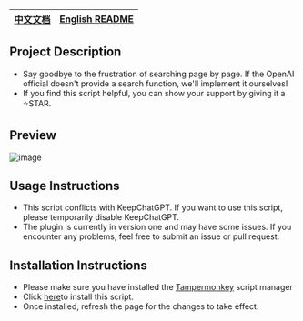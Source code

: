 | [中文文档](https://github.com/banbri/ChatGPT-Plugins-Searchable/blob/main/readme.md) | [English README](https://github.com/banbri/ChatGPT-Plugins-Searchable/blob/main/README_EN.md) |
| --- | --- |

## Project Description

- Say goodbye to the frustration of searching page by page. If the OpenAI official doesn't provide a search function, we'll implement it ourselves!
- If you find this script helpful, you can show your support by giving it a ⭐️STAR.

## Preview

![image](https://github.com/banbri/ChatGPT-Plugins-Searchable/assets/44187480/95efd073-9448-4d60-b725-a243a0223e84)

## Usage Instructions

- This script conflicts with KeepChatGPT. If you want to use this script, please temporarily disable KeepChatGPT.
- The plugin is currently in version one and may have some issues. If you encounter any problems, feel free to submit an issue or pull request.

## Installation Instructions

- Please make sure you have installed the [Tampermonkey](https://chrome.google.com/webstore/detail/tampermonkey/dhdgffkkebhmkfjojejmpbldmpobfkfo) script manager
- Click [here](https://greasyfork.org/scripts/466901)to install this script.
- Once installed, refresh the page for the changes to take effect.
